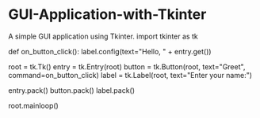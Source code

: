 # GUI-Application-with-Tkinter
A simple GUI application using Tkinter.
import tkinter as tk

def on_button_click():
    label.config(text="Hello, " + entry.get())

root = tk.Tk()
entry = tk.Entry(root)
button = tk.Button(root, text="Greet", command=on_button_click)
label = tk.Label(root, text="Enter your name:")

entry.pack()
button.pack()
label.pack()

root.mainloop()
